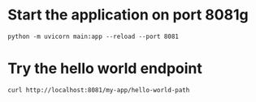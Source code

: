 # Start the application on port 8081g
```
python -m uvicorn main:app --reload --port 8081 
```

# Try the hello world endpoint
```
curl http://localhost:8081/my-app/hello-world-path
```
